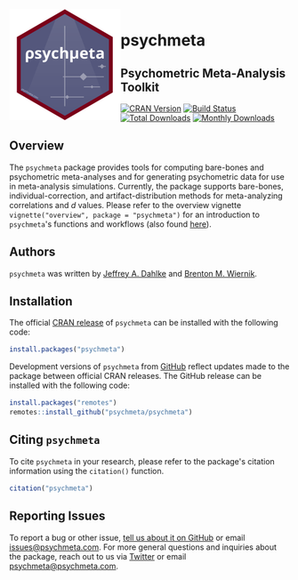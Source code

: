 <img width="200" src="man/figures/psychmeta_icon_twitter.png?raw=TRUE" alt="psychmeta logo" align="left">

# psychmeta
## Psychometric Meta-Analysis Toolkit

[![CRAN Version](https://r-pkg.org/badges/version/psychmeta)](https://cran.r-project.org/package=psychmeta "CRAN version")
[![Build Status](https://travis-ci.org/psychmeta/psychmeta.svg?branch=master)](https://travis-ci.org/psychmeta/psychmeta "Build status")
[![Total Downloads](https://cranlogs.r-pkg.org/badges/grand-total/psychmeta)](https://cranlogs.r-pkg.org/badges/grand-total/psychmeta "Total downloads")
[![Monthly Downloads](https://cranlogs.r-pkg.org/badges/psychmeta)](https://cranlogs.r-pkg.org/badges/psychmeta "Monthly downloads")

## Overview
The `psychmeta` package provides tools for computing bare-bones and psychometric meta-analyses and for generating psychometric data for use in meta-analysis simulations. Currently, the package supports bare-bones, individual-correction, and artifact-distribution methods for meta-analyzing correlations and *d* values. Please refer to the overview vignette `vignette("overview", package = "psychmeta")` for an introduction to `psychmeta`'s functions and workflows (also found [here](https://CRAN.R-project.org/package=psychmeta/vignettes/overview.html)).

## Authors
`psychmeta` was written by [Jeffrey A. Dahlke](https://jeffreydahlke.com/) and [Brenton M. Wiernik](https://wiernik.org/).

## Installation
The official [CRAN release](https://cran.r-project.org/package=psychmeta) of `psychmeta` can be installed with the following code:
```r
install.packages("psychmeta")
```

Development versions of `psychmeta` from [GitHub](https://github.com/jadahlke/psychmeta) reflect updates made to the package between official CRAN releases. The GitHub release can be installed with the following code:
```r
install.packages("remotes")
remotes::install_github("psychmeta/psychmeta")
```

## Citing `psychmeta`
To cite `psychmeta` in your research, please refer to the package's citation information using the `citation()` function.
```r
citation("psychmeta")
```

## Reporting Issues
To report a bug or other issue, [tell us about it on GitHub](https://github.com/psychmeta/psychmeta/issues) or email [issues@psychmeta.com](mailto:issues@psychmeta.com). For more general questions and inquiries about the package, reach out to us via [Twitter](https://twitter.com/psychmetaR) or email [psychmeta@psychmeta.com](mailto:psychmeta@psychmeta.com).
